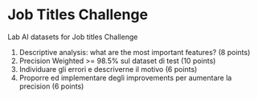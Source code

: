 # Job Titles Challenge

Lab AI datasets for Job titles Challenge

1. Descriptive analysis: what are the most important features?  (8 points)
2. Precision Weighted >= 98.5% sul dataset di test (10 points)
3. Individuare gli errori e descriverne il motivo (6 points)
4. Proporre ed implementare degli improvements per aumentare la precision (6 points)
